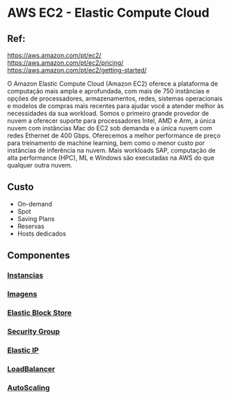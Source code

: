 # AWS EC2 - Elastic Compute Cloud


## Ref:
<https://aws.amazon.com/pt/ec2/>\
<https://aws.amazon.com/pt/ec2/pricing/>\
<https://aws.amazon.com/pt/ec2/getting-started/>


O Amazon Elastic Compute Cloud (Amazon EC2) oferece a plataforma de computação mais ampla e aprofundada, com mais de 750 instâncias e opções de processadores, armazenamentos, redes, sistemas operacionais e modelos de compras mais recentes para ajudar você a atender melhor às necessidades da sua workload. Somos o primeiro grande provedor de nuvem a oferecer suporte para processadores Intel, AMD e Arm, a única nuvem com instâncias Mac do EC2 sob demanda e a única nuvem com redes Ethernet de 400 Gbps. Oferecemos a melhor performance de preço para treinamento de machine learning, bem como o menor custo por instâncias de inferência na nuvem. Mais workloads SAP, computação de alta performance (HPC), ML e Windows são executadas na AWS do que qualquer outra nuvem.

## Custo

- On-demand
- Spot
- Saving Plans
- Reservas
- Hosts dedicados

## Componentes


### [Instancias](instancia/README.md)

### [Imagens](imagens/README.md)

### [Elastic Block Store](ebs/README.md)

### [Security Group](sg/README.md)

### [Elastic IP](eip/README.md)

### [LoadBalancer](lb/README.md)

### [AutoScaling](as/README.md)